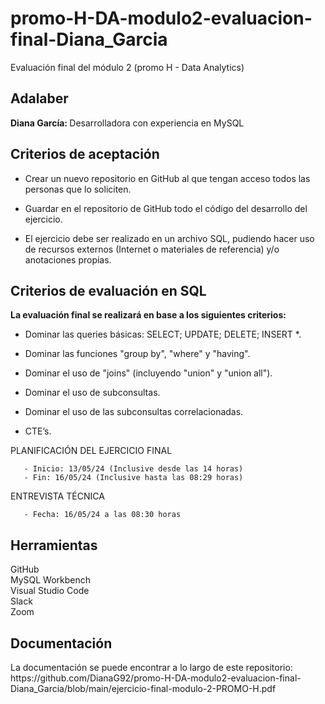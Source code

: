 # promo-H-DA-modulo2-evaluacion-final-Diana_Garcia

Evaluación final del módulo 2 (promo H - Data Analytics)


<h2> Adalaber </h2>
<b> Diana García: </b> Desarrolladora con experiencia en MySQL </br>


<h2> Criterios de aceptación </h2>

- Crear un nuevo repositorio en GitHub al que tengan acceso todos las personas que lo soliciten.

- Guardar en el repositorio de GitHub todo el código del desarrollo del ejercicio.

- El ejercicio debe ser realizado en un archivo SQL, pudiendo hacer uso de recursos externos (Internet o materiales de referencia) y/o anotaciones propias.


<h2> Criterios de evaluación en SQL </h2>
<b> La evaluación final se realizará en base a los siguientes criterios:</b></br>

- Dominar las queries básicas: SELECT; UPDATE; DELETE; INSERT *.</b></br>

- Dominar las funciones "group by", "where" y "having". 

- Dominar el uso de "joins" (incluyendo "union" y "union all").

- Dominar el uso de subconsultas.

- Dominar el uso de las subconsultas correlacionadas.

- CTE’s.


PLANIFICACIÓN DEL EJERCICIO FINAL

       - Inicio: 13/05/24 (Inclusive desde las 14 horas)
       - Fin: 16/05/24 (Inclusive hasta las 08:29 horas)

ENTREVISTA TÉCNICA 
      
       - Fecha: 16/05/24 a las 08:30 horas


<h2> Herramientas </h2>
GitHub </br>
MySQL Workbench </br>
Visual Studio Code </br>
Slack </br>
Zoom </br>


<h2> Documentación </h1>
La documentación se puede encontrar a lo largo de este repositorio:</br>
https://github.com/DianaG92/promo-H-DA-modulo2-evaluacion-final-Diana_Garcia/blob/main/ejercicio-final-modulo-2-PROMO-H.pdf
